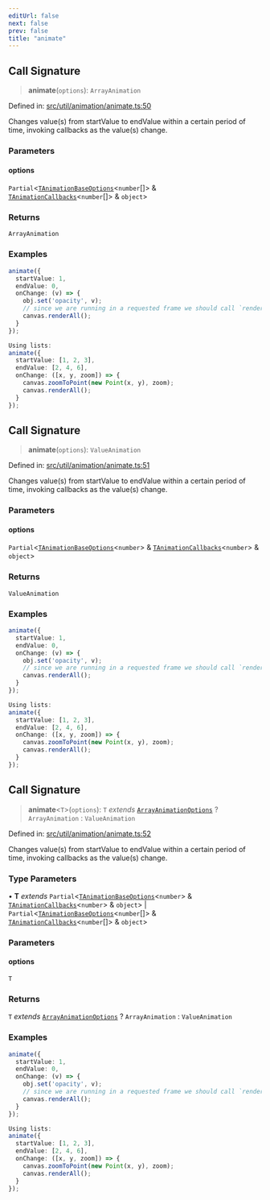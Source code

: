 ```yaml
---
editUrl: false
next: false
prev: false
title: "animate"
---
```


## Call Signature

> **animate**(`options`): `ArrayAnimation`

Defined in: [src/util/animation/animate.ts:50](https://github.com/fabricjs/fabric.js/blob/8748628df7e9de00ba77413bfc3ad9e9fe9d4f30/src/util/animation/animate.ts#L50)

Changes value(s) from startValue to endValue within a certain period of time,
invoking callbacks as the value(s) change.

### Parameters

#### options

`Partial`\<[`TAnimationBaseOptions`](/api/namespaces/util/type-aliases/tanimationbaseoptions/)\<`number`[]\> & [`TAnimationCallbacks`](/api/namespaces/util/type-aliases/tanimationcallbacks/)\<`number`[]\> & `object`\>

### Returns

`ArrayAnimation`

### Examples

```ts
animate({
  startValue: 1,
  endValue: 0,
  onChange: (v) => {
    obj.set('opacity', v);
    // since we are running in a requested frame we should call `renderAll` and not `requestRenderAll`
    canvas.renderAll();
  }
});
```

```ts
Using lists:
animate({
  startValue: [1, 2, 3],
  endValue: [2, 4, 6],
  onChange: ([x, y, zoom]) => {
    canvas.zoomToPoint(new Point(x, y), zoom);
    canvas.renderAll();
  }
});
```

## Call Signature

> **animate**(`options`): `ValueAnimation`

Defined in: [src/util/animation/animate.ts:51](https://github.com/fabricjs/fabric.js/blob/8748628df7e9de00ba77413bfc3ad9e9fe9d4f30/src/util/animation/animate.ts#L51)

Changes value(s) from startValue to endValue within a certain period of time,
invoking callbacks as the value(s) change.

### Parameters

#### options

`Partial`\<[`TAnimationBaseOptions`](/api/namespaces/util/type-aliases/tanimationbaseoptions/)\<`number`\> & [`TAnimationCallbacks`](/api/namespaces/util/type-aliases/tanimationcallbacks/)\<`number`\> & `object`\>

### Returns

`ValueAnimation`

### Examples

```ts
animate({
  startValue: 1,
  endValue: 0,
  onChange: (v) => {
    obj.set('opacity', v);
    // since we are running in a requested frame we should call `renderAll` and not `requestRenderAll`
    canvas.renderAll();
  }
});
```

```ts
Using lists:
animate({
  startValue: [1, 2, 3],
  endValue: [2, 4, 6],
  onChange: ([x, y, zoom]) => {
    canvas.zoomToPoint(new Point(x, y), zoom);
    canvas.renderAll();
  }
});
```

## Call Signature

> **animate**\<`T`\>(`options`): `T` *extends* [`ArrayAnimationOptions`](/api/namespaces/util/type-aliases/arrayanimationoptions/) ? `ArrayAnimation` : `ValueAnimation`

Defined in: [src/util/animation/animate.ts:52](https://github.com/fabricjs/fabric.js/blob/8748628df7e9de00ba77413bfc3ad9e9fe9d4f30/src/util/animation/animate.ts#L52)

Changes value(s) from startValue to endValue within a certain period of time,
invoking callbacks as the value(s) change.

### Type Parameters

• **T** *extends* `Partial`\<[`TAnimationBaseOptions`](/api/namespaces/util/type-aliases/tanimationbaseoptions/)\<`number`\> & [`TAnimationCallbacks`](/api/namespaces/util/type-aliases/tanimationcallbacks/)\<`number`\> & `object`\> \| `Partial`\<[`TAnimationBaseOptions`](/api/namespaces/util/type-aliases/tanimationbaseoptions/)\<`number`[]\> & [`TAnimationCallbacks`](/api/namespaces/util/type-aliases/tanimationcallbacks/)\<`number`[]\> & `object`\>

### Parameters

#### options

`T`

### Returns

`T` *extends* [`ArrayAnimationOptions`](/api/namespaces/util/type-aliases/arrayanimationoptions/) ? `ArrayAnimation` : `ValueAnimation`

### Examples

```ts
animate({
  startValue: 1,
  endValue: 0,
  onChange: (v) => {
    obj.set('opacity', v);
    // since we are running in a requested frame we should call `renderAll` and not `requestRenderAll`
    canvas.renderAll();
  }
});
```

```ts
Using lists:
animate({
  startValue: [1, 2, 3],
  endValue: [2, 4, 6],
  onChange: ([x, y, zoom]) => {
    canvas.zoomToPoint(new Point(x, y), zoom);
    canvas.renderAll();
  }
});
```
